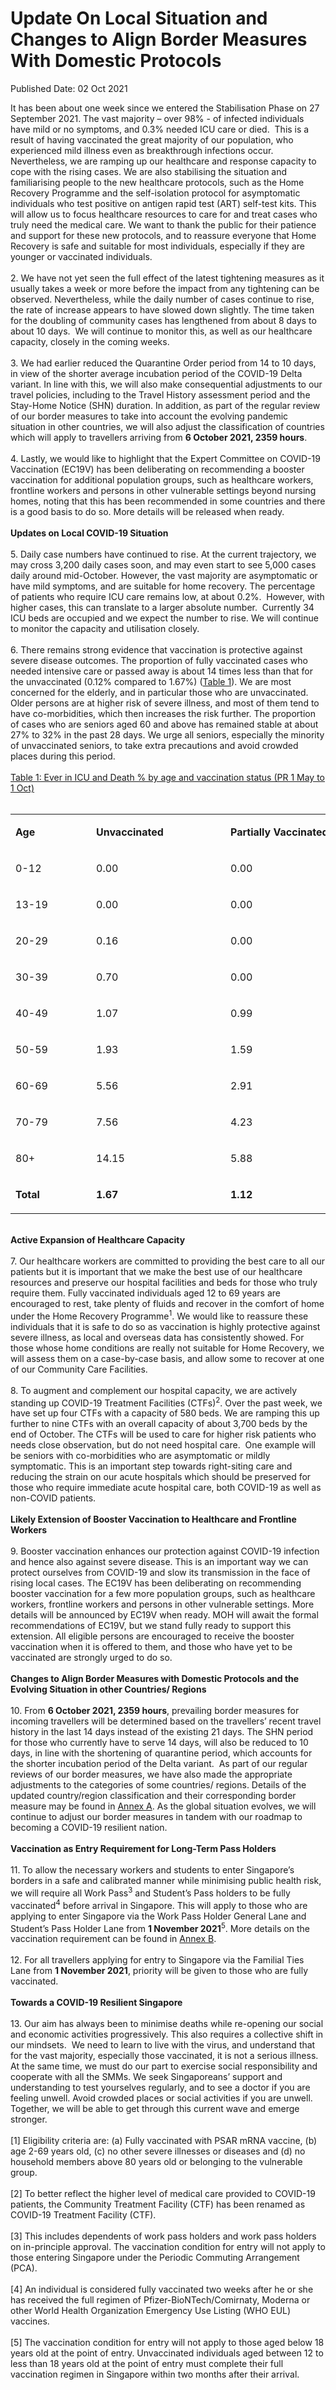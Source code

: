 <html>
    <meta http-equiv="Content-Type" content="text/html; charset=utf-8"/>
    <meta charset="utf-8"/>
    <title>Update On Local Situation and Changes to Align Border Measures With Domestic Protocols</title>
    <body><h1>Update On Local Situation and Changes to Align Border Measures With Domestic Protocols</h1>
    <p>Published Date: 02 Oct 2021</p> It has been about one week since we entered the Stabilisation Phase on 27 September 2021. The vast majority – over 98% - of infected individuals have mild or no symptoms, and 0.3% needed ICU care or died.&nbsp; This is a result of having vaccinated the great majority of our population, who experienced mild illness even as breakthrough infections occur. Nevertheless, we are ramping up our healthcare and response capacity to cope with the rising cases. We are also stabilising the situation and familiarising people to the new healthcare protocols, such as the Home Recovery Programme and the self-isolation protocol for asymptomatic individuals who test positive on antigen rapid test (ART) self-test kits. This will allow us to focus healthcare resources to care for and treat cases who truly need the medical care. We want to thank the public for their patience and support for these new protocols, and to reassure everyone that Home Recovery is safe and suitable for most individuals, especially if they are younger or vaccinated individuals.&nbsp;<br>&nbsp;<br>2. We have not yet seen the full effect of the latest tightening measures as it usually takes a week or more before the impact from any tightening can be observed. Nevertheless, while the daily number of cases continue to rise, the rate of increase appears to have slowed down slightly. The time taken for the doubling of community cases has lengthened from about 8 days to about 10 days.&nbsp; We will continue to monitor this, as well as our healthcare capacity, closely in the coming weeks.&nbsp;<br><br>3. We had earlier reduced the Quarantine Order period from 14 to 10 days, in view of the shorter average incubation period of the COVID-19 Delta variant. In line with this, we will also make consequential adjustments to our travel policies, including to the Travel History assessment period and the Stay-Home Notice (SHN) duration. In addition, as part of the regular review of our border measures to take into account the evolving pandemic situation in other countries, we will also adjust the classification of countries which will apply to travellers arriving from <strong>6 October 2021, 2359 hours</strong>.<br><br>4.  Lastly, we would like to highlight that the Expert Committee on COVID-19 Vaccination (EC19V) has been deliberating on recommending a booster vaccination for additional population groups, such as healthcare workers, frontline workers and persons in other vulnerable settings beyond nursing homes, noting that this has been recommended in some countries and there is a good basis to do so. More details will be released when ready.<br><br><strong>Updates on Local COVID-19 Situation</strong><br><br>5. Daily case numbers have continued to rise. At the current trajectory, we may cross 3,200 daily cases soon, and may even start to see 5,000 cases daily around mid-October. However, the vast majority are asymptomatic or have mild symptoms, and are suitable for home recovery. The percentage of patients who require ICU care remains low, at about 0.2%.&nbsp; However, with higher cases, this can translate to a larger absolute number.&nbsp; Currently 34 ICU beds are occupied and we expect the number to rise. We will continue to monitor the capacity and utilisation closely.&nbsp;&nbsp;<br><br>6. There remains strong evidence that vaccination is protective against severe disease outcomes. The proportion of fully vaccinated cases who needed intensive care or passed away is about 14 times less than that for the unvaccinated (0.12% compared to 1.67%) (<span style="text-decoration: underline;">Table 1</span>). We are most concerned for the elderly, and in particular those who are unvaccinated. Older persons are at higher risk of severe illness, and most of them tend to have co-morbidities, which then increases the risk further. The proportion of cases who are seniors aged 60 and above has remained stable at about 27% to 32% in the past 28 days. We urge all seniors, especially the minority of unvaccinated seniors, to take extra precautions and avoid crowded places during this period.&nbsp;&nbsp;<br><br><span style="text-decoration: underline;">Table 1: Ever in ICU and Death % by age and vaccination status (PR 1 May to 1 Oct)</span><br><div><br></div><div align="center"> <table border="0" cellspacing="0" cellpadding="0" width="834"> <tbody><tr> <td width="113" nowrap="" valign="bottom"> <p><strong>Age</strong></p> </td> <td width="199" nowrap="" valign="bottom"> <p><strong>Unvaccinated</strong></p> </td> <td width="293" nowrap="" valign="bottom"> <p><strong>Partially Vaccinated</strong></p> </td> <td width="230" nowrap="" valign="bottom"> <p><strong>Fully Vaccinated</strong></p> </td> </tr> <tr> <td width="113" nowrap="" valign="bottom"> <p>0-12</p> </td> <td width="199" nowrap="" valign="bottom"> <p>0.00</p> </td> <td width="293" nowrap="" valign="bottom"> <p>0.00</p> </td> <td width="230" nowrap="" valign="bottom"> <p>0.00</p> </td> </tr> <tr> <td width="113" nowrap="" valign="bottom"> <p>13-19</p> </td> <td width="199" nowrap="" valign="bottom"> <p>0.00</p> </td> <td width="293" nowrap="" valign="bottom"> <p>0.00</p> </td> <td width="230" nowrap="" valign="bottom"> <p>0.00</p> </td> </tr> <tr> <td width="113" nowrap="" valign="bottom"> <p>20-29</p> </td> <td width="199" nowrap="" valign="bottom"> <p>0.16</p> </td> <td width="293" nowrap="" valign="bottom"> <p>0.00</p> </td> <td width="230" nowrap="" valign="bottom"> <p>0.00</p> </td> </tr> <tr> <td width="113" nowrap="" valign="bottom"> <p>30-39</p> </td> <td width="199" nowrap="" valign="bottom"> <p>0.70</p> </td> <td width="293" nowrap="" valign="bottom"> <p>0.00</p> </td> <td width="230" nowrap="" valign="bottom"> <p>0.00</p> </td> </tr> <tr> <td width="113" nowrap="" valign="bottom"> <p>40-49</p> </td> <td width="199" nowrap="" valign="bottom"> <p>1.07</p> </td> <td width="293" nowrap="" valign="bottom"> <p>0.99</p> </td> <td width="230" nowrap="" valign="bottom"> <p>0.00</p> </td> </tr> <tr> <td width="113" nowrap="" valign="bottom"> <p>50-59</p> </td> <td width="199" nowrap="" valign="bottom"> <p>1.93</p> </td> <td width="293" nowrap="" valign="bottom"> <p>1.59</p> </td> <td width="230" nowrap="" valign="bottom"> <p>0.02</p> </td> </tr> <tr> <td width="113" nowrap="" valign="bottom"> <p>60-69</p> </td> <td width="199" nowrap="" valign="bottom"> <p>5.56</p> </td> <td width="293" nowrap="" valign="bottom"> <p>2.91</p> </td> <td width="230" nowrap="" valign="bottom"> <p>0.07</p> </td> </tr> <tr> <td width="113" nowrap="" valign="bottom"> <p>70-79</p> </td> <td width="199" nowrap="" valign="bottom"> <p>7.56</p> </td> <td width="293" nowrap="" valign="bottom"> <p>4.23</p> </td> <td width="230" nowrap="" valign="bottom"> <p>0.67</p> </td> </tr> <tr> <td width="113" nowrap="" valign="bottom"> <p>80+</p> </td> <td width="199" nowrap="" valign="bottom"> <p>14.15</p> </td> <td width="293" nowrap="" valign="bottom"> <p>5.88</p> </td> <td width="230" nowrap="" valign="bottom"> <p>1.85</p> </td> </tr> <tr> <td width="113" nowrap="" valign="bottom"> <p><strong>Total</strong></p> </td> <td width="199" nowrap="" valign="bottom"> <p><strong>1.67</strong></p> </td> <td width="293" nowrap="" valign="bottom"> <p><strong>1.12</strong></p> </td> <td width="230" nowrap="" valign="bottom"> <p><strong>0.12</strong></p> </td> </tr> </tbody></table> </div><br><strong>Active Expansion of Healthcare Capacity</strong><br><br>7. Our healthcare workers are committed to providing the best care to all our patients but it is important that we make the best use of our healthcare resources and preserve our hospital facilities and beds for those who truly require them. Fully vaccinated individuals aged 12 to 69 years are encouraged to rest, take plenty of fluids and recover in the comfort of home under the Home Recovery Programme<sup>1</sup>. We would like to reassure these individuals that it is safe to do so as vaccination is highly protective against severe illness, as local and overseas data has consistently showed. For those whose home conditions are really not suitable for Home Recovery, we will assess them on a case-by-case basis, and allow some to recover at one of our Community Care Facilities.<br><br>8. To augment and complement our hospital capacity, we are actively standing up COVID-19 Treatment Facilities (CTFs)<sup>2</sup>. Over the past week, we have set up four CTFs with a capacity of 580 beds. We are ramping this up further to nine CTFs with an overall capacity of about 3,700 beds by the end of October. The CTFs will be used to care for higher risk patients who needs close observation, but do not need hospital care.&nbsp; One example will be seniors with co-morbidities who are asymptomatic or mildly symptomatic. This is an important step towards right-siting care and reducing the strain on our acute hospitals which should be preserved for those who require immediate acute hospital care, both COVID-19 as well as non-COVID patients.<br><br><strong>Likely Extension of Booster Vaccination to Healthcare and Frontline Workers</strong><br><br>9. Booster vaccination enhances our protection against COVID-19 infection and hence also against severe disease. This is an important way we can protect ourselves from COVID-19 and slow its transmission in the face of rising local cases. The EC19V has been deliberating on recommending booster vaccination for a few more population groups, such as healthcare workers, frontline workers and persons in other vulnerable settings. More details will be announced by EC19V when ready. MOH will await the formal recommendations of EC19V, but we stand fully ready to support this extension. All eligible persons are encouraged to receive the booster vaccination when it is offered to them, and those who have yet to be vaccinated are strongly urged to do so.&nbsp;<br><br><strong>Changes to Align Border Measures with Domestic Protocols and the Evolving Situation in other Countries/ Regions&nbsp;&nbsp;</strong><br><br>10. From <strong>6 October 2021, 2359 hours</strong>, prevailing border measures for incoming travellers will be determined based on the travellers’ recent travel history in the last 14 days instead of the existing 21 days. The SHN period for those who currently have to serve 14 days, will also be reduced to 10 days, in line with the shortening of quarantine period, which accounts for the shorter incubation period of the Delta variant.&nbsp; As part of our regular reviews of our border measures, we have also made the appropriate adjustments to the categories of some countries/ regions. Details of the updated country/region classification and their corresponding border measure may be found in <a href="cea18883-18d6-480e-b785-ac75c82a1e92" title="Annex A">Annex A</a>. As the global situation evolves, we will continue to adjust our border measures in tandem with our roadmap to becoming a COVID-19 resilient nation.&nbsp;<br><br><strong>Vaccination as Entry Requirement for Long-Term Pass Holders&nbsp;</strong>&nbsp;<br><br>11. To allow the necessary workers and students to enter Singapore’s borders in a safe and calibrated manner while minimising public health risk, we will require all Work Pass<sup>3</sup> and Student’s Pass holders to be fully vaccinated<sup>4</sup> before arrival in Singapore. This will apply to those who are applying to enter Singapore via the Work Pass Holder General Lane and Student’s Pass Holder Lane from <strong>1 November 2021</strong><sup>5</sup>. More details on the vaccination requirement can be found in <a href="/docs/librariesprovider5/default-document-library/mtf-press-release-2-oct-2021---annex-b.pdf?sfvrsn=851844ff_0" title="Annex B">Annex B</a>.<br><br>12. For all travellers applying for entry to Singapore via the Familial Ties Lane from <strong>1 November 2021</strong>, priority will be given to those who are fully vaccinated.&nbsp;<br><br><strong>Towards a COVID-19 Resilient Singapore</strong><br><br>13. Our aim has always been to minimise deaths while re-opening our social and economic activities progressively. This also requires a collective shift in our mindsets.&nbsp; We need to learn to live with the virus, and understand that for the vast majority, especially those vaccinated, it is not a serious illness.&nbsp; At the same time, we must do our part to exercise social responsibility and cooperate with all the SMMs. We seek Singaporeans’ support and understanding to test yourselves regularly, and to see a doctor if you are feeling unwell. Avoid crowded places or social activities if you are unwell. Together, we will be able to get through this current wave and emerge stronger.&nbsp;<br><div><br>[1] Eligibility criteria are: (a) Fully vaccinated with PSAR mRNA vaccine, (b) age 2-69 years old, (c) no other severe illnesses or diseases and (d) no household members above 80 years old or belonging to the vulnerable group.<br><br>[2] To better reflect the higher level of medical care provided to COVID-19 patients, the Community Treatment Facility (CTF) has been renamed as COVID-19 Treatment Facility (CTF).<br><br>[3] This includes dependents of work pass holders and work pass holders on in-principle approval. The vaccination condition for entry will not apply to those entering Singapore under the Periodic Commuting Arrangement (PCA).<br><br>[4] An individual is considered fully vaccinated two weeks after he or she has received the full regimen of Pfizer-BioNTech/Comirnaty, Moderna or other World Health Organization Emergency Use Listing (WHO EUL) vaccines.<br><br>[5] The vaccination condition for entry will not apply to those aged below 18 years old at the point of entry. Unvaccinated individuals aged between 12 to less than 18 years old at the point of entry must complete their full vaccination regimen in Singapore within two months after their arrival.</div></body>
</html>